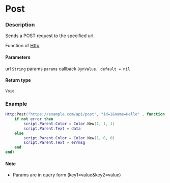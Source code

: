 # Post

### Description

Sends a POST request to the specified url.

Function of [Http](../../)

#### Parameters

url `String`
params `params`
callback `DynValue, default = nil`

#### Return type

`Void`

### Example

```lua
Http:Post("https://example.com/api/post", "id=1&name=Hello" , function (data, error, errmsg)
    if not error then
        script.Parent.Color = Color.New(1, 1, 1)
        script.Parent.Text = data
    else
        script.Parent.Color = Color.New(1, 0, 0)
        script.Parent.Text = errmsg
    end
end)
```

#### Note

- Params are in query form (key1=value&key2=value)
